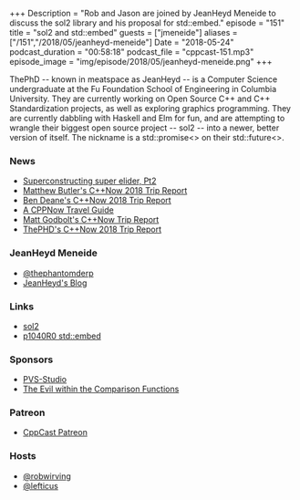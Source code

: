 +++
Description = "Rob and Jason are joined by JeanHeyd Meneide to discuss the sol2 library and his proposal for std::embed."
episode = "151"
title = "sol2 and std::embed"
guests = ["jmeneide"]
aliases = ["/151","/2018/05/jeanheyd-meneide"]
Date = "2018-05-24"
podcast_duration = "00:58:18"
podcast_file = "cppcast-151.mp3"
episode_image = "img/episode/2018/05/jeanheyd-meneide.png"
+++

ThePhD -- known in meatspace as JeanHeyd -- is a Computer Science undergraduate at the Fu Foundation School of Engineering in Columbia University. They are currently working on Open Source C++ and C++ Standardization projects, as well as exploring graphics programming. They are currently dabbling with Haskell and Elm for fun, and are attempting to wrangle their biggest open source project -- sol2 -- into a newer, better version of itself. The nickname is a std::promise<> on their std::future<>.

### News ###

 - [Superconstructing super elider, Pt2](https://quuxplusone.github.io/blog/2018/05/17/super-elider-round-2/)
 - [Matthew Butler's C++Now 2018 Trip Report](https://maddphysics.com/2018/05/16/cnow-2018-trip-report/)
 - [Ben Deane's C++Now 2018 Trip Report](http://www.elbeno.com/blog/?p=1569)
 - [A CPPNow Travel Guide](https://bunnyladame.blogspot.com/2018/05/a-cppnow-travel-guide.html)
 - [Matt Godbolt's C++Now Trip Report](https://xania.org/201805/cppnow-trip-report)
 - [ThePHD's C++Now 2018 Trip Report](https://thephd.github.io/2018/05/15/C++Now-Trip-Report.html)
 
### JeanHeyd Meneide ###

 - [@thephantomderp](https://twitter.com/thephantomderp)
 - [JeanHeyd's Blog](https://thephd.github.io/)

### Links ###

 - [sol2](https://github.com/ThePhD/sol2)
 - [p1040R0 std::embed](http://www.open-std.org/jtc1/sc22/wg21/docs/papers/2018/p1040r0.html)

### Sponsors ###

- [PVS-Studio](https://www.viva64.com/pvs-studio)
- [The Evil within the Comparison Functions](https://www.viva64.com/en/b/0509/)

### Patreon ###

- [CppCast Patreon](https://www.patreon.com/CppCast)

### Hosts ###

- [@robwirving](https://twitter.com/robwirving)
- [@lefticus](https://twitter.com/lefticus)

